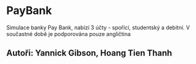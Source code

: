 # PayBank
Simulace banky Pay Bank, nabízí 3 účty - spořící, studentský a debitní.
V součastné době je podporována pouze angličtina

## Autoři: Yannick Gibson, Hoang Tien Thanh

